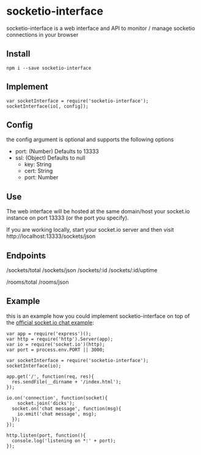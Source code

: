 # socketio-interface
socketio-interface is a web interface and API to monitor / manage socketio connections in your browser

## Install
`npm i --save socketio-interface`

## Implement
```
var socketInterface = require('socketio-interface');
socketInterface(io[, config]);
```
## Config
the config argument is optional and supports the following options
- port: (Number) Defaults to 13333
- ssl: (Object) Defaults to null
  - key: String
  - cert: String
  - port: Number
  
## Use
The web interface will be hosted at the same domain/host your socket.io instance on port 13333 (or the port you specify).

If you are working locally, start your socket.io server and then visit http://localhost:13333/sockets/json

## Endpoints

/sockets/total
/sockets/json
/sockets/:id
/sockets/:id/uptime

/rooms/total
/rooms/json
  
## Example
this is an example how you could implement socketio-interface on top of the [official socket.io chat example](https://github.com/socketio/chat-example):


```
var app = require('express')();
var http = require('http').Server(app);
var io = require('socket.io')(http);
var port = process.env.PORT || 3000;

var socketInterface = require('socketio-interface');
socketInterface(io);

app.get('/', function(req, res){
  res.sendFile(__dirname + '/index.html');
});

io.on('connection', function(socket){
    socket.join('dicks');
  socket.on('chat message', function(msg){
    io.emit('chat message', msg);
  });
});

http.listen(port, function(){
  console.log('listening on *:' + port);
});
```

